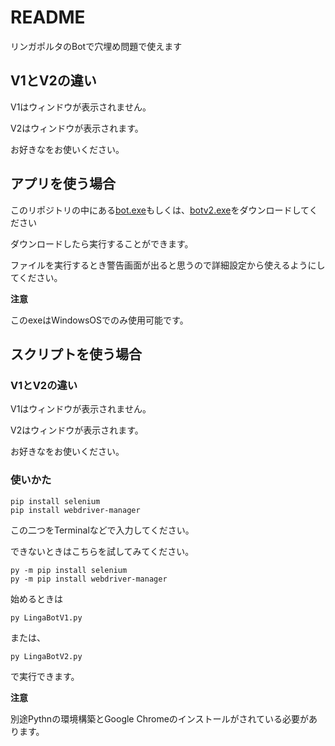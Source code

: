 # README
リンガポルタのBotで穴埋め問題で使えます

## V1とV2の違い

V1はウィンドウが表示されません。

V2はウィンドウが表示されます。


お好きなをお使いください。

## アプリを使う場合

このリポジトリの中にある[bot.exe](https://github.com/tawakemono/LingaBot/blob/master/bot.exe)もしくは、[botv2.exe](https://github.com/tawakemono/LingaBot/blob/master/botv2.exe)をダウンロードしてください

ダウンロードしたら実行することができます。

ファイルを実行するとき警告画面が出ると思うので詳細設定から使えるようにしてください。

**注意**

このexeはWindowsOSでのみ使用可能です。
## スクリプトを使う場合

### V1とV2の違い

V1はウィンドウが表示されません。

V2はウィンドウが表示されます。


お好きなをお使いください。

### 使いかた

```
pip install selenium
pip install webdriver-manager
```
この二つをTerminalなどで入力してください。

できないときはこちらを試してみてください。
```
py -m pip install selenium
py -m pip install webdriver-manager
```

始めるときは
```
py LingaBotV1.py
```

または、
```
py LingaBotV2.py
```
で実行できます。

**注意**

別途Pythnの環境構築とGoogle Chromeのインストールがされている必要があります。

